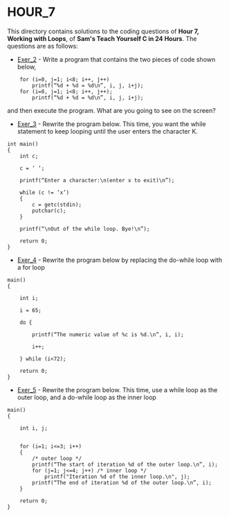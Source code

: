 # HOUR_7
This directory contains solutions to the coding questions of **Hour 7, Working with Loops**, of **Sam's Teach Yourself C in 24 Hours**. The questions are as follows:

- [Exer_2](hr7ex2.c) - Write a program that contains the two pieces of code shown below,
```
	for (i=0, j=1; i<8; i++, j++)
		printf(“%d + %d = %d\n”, i, j, i+j);
	for (i=0, j=1; i<8; i++, j++);
		printf(“%d + %d = %d\n”, i, j, i+j);
```
and then execute the program. What are you going to see on the screen?

- [Exer_3](hr7ex3.c) - Rewrite the program below. This time, you want the while statement to
keep looping until the user enters the character K.
```
int main()
{
	int c;

	c = ‘ ‘;

	printf(“Enter a character:\n(enter x to exit)\n”);

	while (c != ‘x’)
	{
		c = getc(stdin);
		putchar(c);
	}

	printf(“\nOut of the while loop. Bye!\n”);

	return 0;
}
```
- [Exer_4](hr7ex4.c) - Rewrite the program below by replacing the do-while loop with a for loop
```
main()
{

	int i;

	i = 65;

	do {

		printf(“The numeric value of %c is %d.\n”, i, i);

		i++;

	} while (i<72);

	return 0;
}
```
- [Exer_5](hr7ex5.c) - Rewrite the program below. This time, use a while loop as the outer loop, and a do-while loop as the inner loop
```
main()
{

	int i, j;


	for (i=1; i<=3; i++)
	{
		/* outer loop */
		printf(“The start of iteration %d of the outer loop.\n”, i);
		for (j=1; j<=4; j++) /* inner loop */
			printf("Iteration %d of the inner loop.\n", j);
		printf(“The end of iteration %d of the outer loop.\n”, i);
	}

	return 0;
}
```